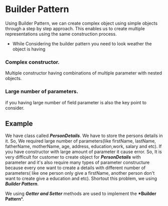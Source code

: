 # Builder Pattern
Using Builder Pattern, we can create complex object using simple objects through a step by step approach. This enables us to create multiple representations using the same construction process.

* While Considering the builder pattern you need to look weather the object is having
### Complex constructor.
Multiple constructor having combinations of multiple parameter with nested objects.
### Large number of parameters.
if you having large number of field parameter is also the key point to consider.

## Example
We have class called __*PersonDetails*__. We have to store the persons details in it. So, We required large number of parameters(like firstName, lastName, fatherName, motherName, age, address, education,work, salary and etc). If you have constructor with large amount of parameter it cause error. So, It is very difficult for customer to create object for __*PersonDetails*__ with parameter and it's also require many types of parameter constructure because every one want to create a details with different number of parameters( like one person only give a firstName, another person don't want to create give a education and etc). Shortout this problem, we using __*Builder Pattern*__. 

We using __*Getter and Setter*__ methods are used to implement the __*Builder Pattern__*.
